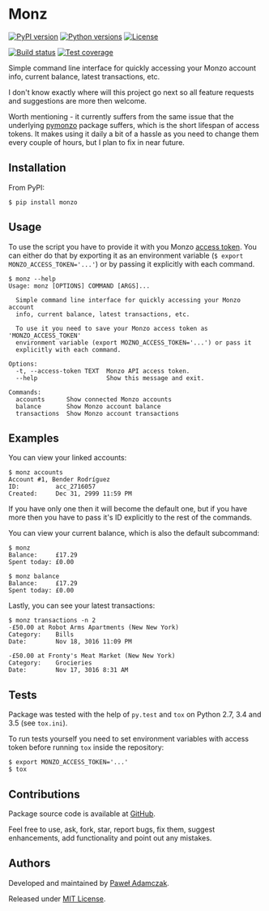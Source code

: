 # Monz
[![PyPI version](https://img.shields.io/pypi/v/monz.svg)][pypi]
[![Python versions](https://img.shields.io/pypi/pyversions/monz.svg)][pypi]
[![License](https://img.shields.io/github/license/pawelad/monz.svg)][license]

[![Build status](https://img.shields.io/travis/pawelad/monz.svg)][travis]
[![Test coverage](https://img.shields.io/coveralls/pawelad/monz.svg)][coveralls]

Simple command line interface for quickly accessing your Monzo account info,
current balance, latest transactions, etc.

I don't know exactly where will this project go next so all feature requests
and suggestions are more then welcome.

Worth mentioning - it currently suffers from the same issue that the underlying
[pymonzo][pymonzo] package suffers, which is the short lifespan of access
tokens. It makes using it daily a bit of a hassle as you need to change them
every couple of hours, but I plan to fix in near future.

## Installation
From PyPI:
```shell
$ pip install monzo
```

## Usage
To use the script you have to provide it with you Monzo
[access token][monzo developer playground]. You can either do that by exporting
it as an environment variable (`$ export MONZO_ACCESS_TOKEN='...'`) or by
passing it explicitly with each command.

```shell
$ monz --help 
Usage: monz [OPTIONS] COMMAND [ARGS]...

  Simple command line interface for quickly accessing your Monzo account
  info, current balance, latest transactions, etc.

  To use it you need to save your Monzo access token as 'MONZO_ACCESS_TOKEN'
  environment variable (export MOZNO_ACCESS_TOKEN='...') or pass it
  explicitly with each command.

Options:
  -t, --access-token TEXT  Monzo API access token.
  --help                   Show this message and exit.

Commands:
  accounts      Show connected Monzo accounts
  balance       Show Monzo account balance
  transactions  Show Monzo account transactions
```

## Examples
You can view your linked accounts:
```shell
$ monz accounts    
Account #1, Bender Rodríguez
ID:          acc_2716057
Created:     Dec 31, 2999 11:59 PM
```
If you have only one then it will become the default one, but if you have more
then you have to pass it's ID explicitly to the rest of the commands.

You can view your current balance, which is also the default subcommand:
```shell
$ monz       
Balance:     £17.29
Spent today: £0.00

$ monz balance
Balance:     £17.29
Spent today: £0.00
```

Lastly, you can see your latest transactions:
```shell
$ monz transactions -n 2
-£50.00 at Robot Arms Apartments (New New York)
Category:    Bills
Date:        Nov 18, 3016 11:09 PM

-£50.00 at Fronty's Meat Market (New New York)
Category:    Grocieries
Date:        Nov 17, 3016 8:31 AM
```

## Tests
Package was tested with the help of `py.test` and `tox` on Python 2.7, 3.4
and 3.5 (see `tox.ini`).

To run tests yourself you need to set environment variables with access token
before running `tox` inside the repository:
```shell
$ export MONZO_ACCESS_TOKEN='...'
$ tox
```

## Contributions
Package source code is available at [GitHub][github].

Feel free to use, ask, fork, star, report bugs, fix them, suggest enhancements,
add functionality and point out any mistakes.

## Authors
Developed and maintained by [Paweł Adamczak][pawelad].

Released under [MIT License][license].


[coveralls]: https://coveralls.io/github/pawelad/monz
[github add issue]: https://github.com/pawelad/monz/issues/new
[github]: https://github.com/pawelad/monz
[license]: https://github.com/pawelad/monz/blob/master/LICENSE
[monzo developer playground]: https://developers.getmondo.co.uk/api/playground
[monzo]: https://monzo.com/
[pawelad]: https://github.com/pawelad
[pypi]: https://pypi.python.org/pypi/monz
[pymonzo]: https://github.com/pawelad/pymonzo
[travis]: https://travis-ci.org/pawelad/monz
